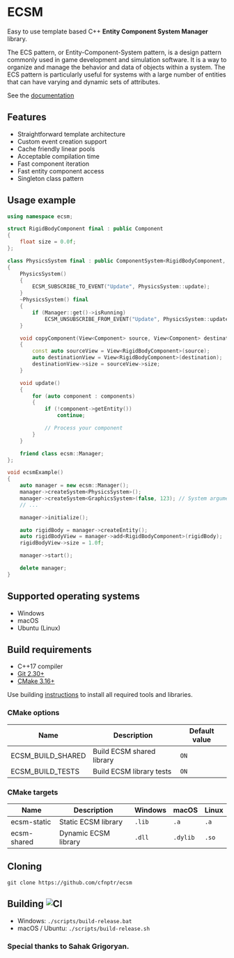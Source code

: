 # ECSM

Easy to use template based C++ **Entity Component System Manager** library.

The ECS pattern, or Entity-Component-System pattern, is a design pattern commonly used in game development and 
simulation software. It is a way to organize and manage the behavior and data of objects within a system. 
The ECS pattern is particularly useful for systems with a large number of entities that can have varying and 
dynamic sets of attributes.

See the [documentation](https://cfnptr.github.io/ecsm)

## Features

* Straightforward template architecture
* Custom event creation support
* Cache friendly linear pools
* Acceptable compilation time
* Fast component iteration
* Fast entity component access
* Singleton class pattern

## Usage example

```cpp
using namespace ecsm;

struct RigidBodyComponent final : public Component
{
    float size = 0.0f;
};

class PhysicsSystem final : public ComponentSystem<RigidBodyComponent, false>
{
    PhysicsSystem()
    {
        ECSM_SUBSCRIBE_TO_EVENT("Update", PhysicsSystem::update);
    }
    ~PhysicsSystem() final
    {
        if (Manager::get()->isRunning)
            ECSM_UNSUBSCRIBE_FROM_EVENT("Update", PhysicsSystem::update);
    }

    void copyComponent(View<Component> source, View<Component> destination) final
    {
        const auto sourceView = View<RigidBodyComponent>(source);
        auto destinationView = View<RigidBodyComponent>(destination);
        destinationView->size = sourceView->size;
    }

    void update()
    {
        for (auto component : components)
        {
            if (!component->getEntity())
                continue;

            // Process your component
        }
    }

    friend class ecsm::Manager;
};

void ecsmExample()
{
    auto manager = new ecsm::Manager();
    manager->createSystem<PhysicsSystem>();
    manager->createSystem<GraphicsSystem>(false, 123); // System arguments
    // ...

    manager->initialize();

    auto rigidBody = manager->createEntity();
    auto rigidBodyView = manager->add<RigidBodyComponent>(rigidBody);
    rigidBodyView->size = 1.0f;

    manager->start();

    delete manager;
}
```

## Supported operating systems

* Windows
* macOS
* Ubuntu (Linux)

## Build requirements

* C++17 compiler
* [Git 2.30+](https://git-scm.com/)
* [CMake 3.16+](https://cmake.org/)

Use building [instructions](BUILDING.md) to install all required tools and libraries.

### CMake options

| Name              | Description               | Default value |
|-------------------|---------------------------|---------------|
| ECSM_BUILD_SHARED | Build ECSM shared library | `ON`          |
| ECSM_BUILD_TESTS  | Build ECSM library tests  | `ON`          |

### CMake targets

| Name        | Description          | Windows | macOS    | Linux |
|-------------|----------------------|---------|----------|-------|
| ecsm-static | Static ECSM library  | `.lib`  | `.a`     | `.a`  |
| ecsm-shared | Dynamic ECSM library | `.dll`  | `.dylib` | `.so` |

## Cloning

```
git clone https://github.com/cfnptr/ecsm
```

## Building ![CI](https://github.com/cfnptr/ecsm/actions/workflows/cmake.yml/badge.svg)

* Windows: ```./scripts/build-release.bat```
* macOS / Ubuntu: ```./scripts/build-release.sh```

### Special thanks to Sahak Grigoryan.
